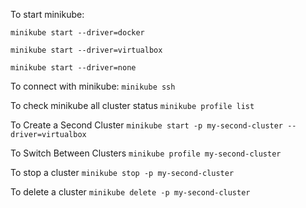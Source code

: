To start minikube:

`minikube start --driver=docker`

`minikube start --driver=virtualbox`

`minikube start --driver=none`

To connect with minikube:
`minikube ssh`

To check minikube all cluster status
`minikube profile list`

To Create a Second Cluster
`minikube start -p my-second-cluster --driver=virtualbox`

To Switch Between Clusters
`minikube profile my-second-cluster`

To stop a cluster
`minikube stop -p my-second-cluster`

To delete a cluster
`minikube delete -p my-second-cluster`



